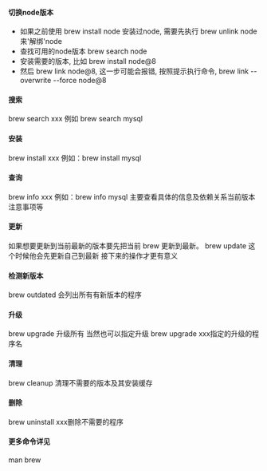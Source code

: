 #### 切换node版本

- 如果之前使用 brew install node 安装过node, 需要先执行 brew unlink node 来'解绑'node
- 查找可用的node版本 brew search node
- 安装需要的版本, 比如 brew install node@8
- 然后 brew link node@8, 这一步可能会报错, 按照提示执行命令, brew link --overwrite --force node@8

#### 搜索
brew search xxx 例如 brew search mysql

#### 安装
brew install xxx 例如：brew install mysql

#### 查询
brew info xxx 例如：brew info mysql 主要查看具体的信息及依赖关系当前版本注意事项等

#### 更新
如果想要更新到当前最新的版本要先把当前 brew 更新到最新。
brew update 这个时候他会先更新自己到最新 接下来的操作才更有意义

#### 检测新版本
brew outdated 会列出所有有新版本的程序

#### 升级
brew upgrade 升级所有 当然也可以指定升级
brew upgrade xxx指定的升级的程序名

#### 清理
brew cleanup 清理不需要的版本及其安装缓存

#### 删除
brew uninstall xxx删除不需要的程序

#### 更多命令详见
man brew
